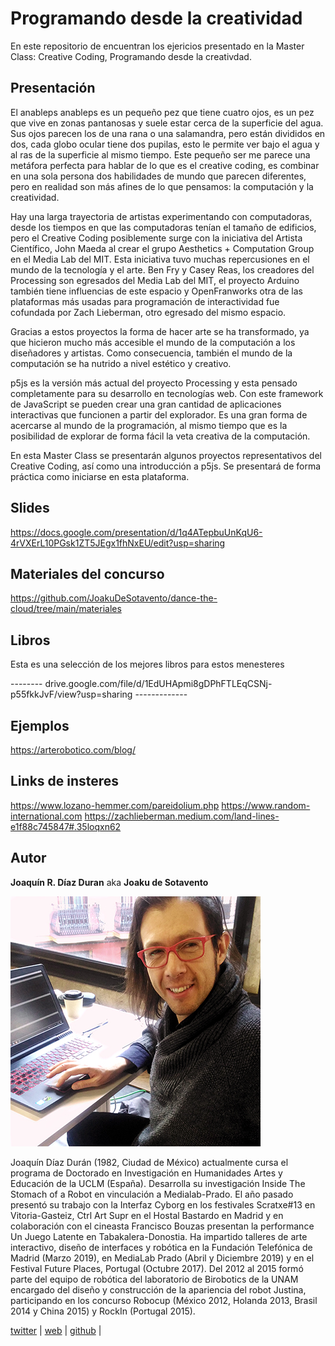 # Programando desde la creatividad
 En este repositorio de encuentran los ejericios presentado en la Master Class: Creative Coding, Programando desde la creativdad.

## Presentación
El anableps anableps es un pequeño pez que tiene cuatro ojos, es un pez que vive en zonas pantanosas y suele estar cerca de la superficie del agua. Sus ojos parecen los de una rana o una salamandra, pero están divididos en dos, cada globo ocular tiene dos pupilas, esto le permite ver bajo el agua y al ras de la superficie al mismo tiempo. Este pequeño ser me parece una metáfora perfecta para hablar de lo que es el creative coding, es combinar en una sola persona dos habilidades de mundo que parecen diferentes, pero en realidad son más afines de lo que pensamos: la computación y la creatividad.

Hay una larga trayectoria de artistas experimentando con computadoras, desde los tiempos en que las computadoras tenían el tamaño de edificios, pero el Creative Coding posiblemente surge con la iniciativa del Artista Científico, John Maeda al crear el grupo Aesthetics + Computation Group en el Media Lab del MIT. Esta iniciativa tuvo muchas repercusiones en el mundo de la tecnología y el arte. Ben Fry y Casey Reas, los creadores del Processing son egresados del Media Lab del MIT, el proyecto Arduino también tiene influencias de este espacio y OpenFranworks otra de las plataformas más usadas para programación de interactividad fue cofundada por Zach Lieberman, otro egresado del mismo espacio.

Gracias a estos proyectos la forma de hacer arte se ha transformado, ya que hicieron mucho más accesible el mundo de la computación a los diseñadores y artistas. Como consecuencia, también el mundo de la computación se ha nutrido a nivel estético y creativo.

p5js es la versión más actual del proyecto Processing y esta pensado completamente para su desarrollo en tecnologías web. Con este framework de JavaScript se pueden crear una gran cantidad de aplicaciones interactivas que funcionen a partir del explorador. Es una gran forma de acercarse al mundo de la programación, al mismo tiempo que es la posibilidad de explorar de forma fácil la veta creativa de la computación.

En esta Master Class se presentarán algunos proyectos representativos del Creative Coding, así como una introducción a p5js. Se presentará de forma práctica como iniciarse en esta plataforma.

## Slides

<https://docs.google.com/presentation/d/1q4ATepbuUnKqU6-4rVXErL10PGsk1ZT5JEgx1fhNxEU/edit?usp=sharing>

## Materiales del concurso

<https://github.com/JoakuDeSotavento/dance-the-cloud/tree/main/materiales>

## Libros

Esta es una selección de los mejores libros para estos menesteres

--------  drive.google.com/file/d/1EdUHApmi8gDPhFTLEqCSNj-p55fkkJvF/view?usp=sharing -------------

## Ejemplos

<https://arterobotico.com/blog/>

## Links de insteres

<https://www.lozano-hemmer.com/pareidolium.php>
<https://www.random-international.com>
<https://zachlieberman.medium.com/land-lines-e1f88c745847#.35loqxn62>


## Autor

**Joaquín R. Díaz Duran**
aka **Joaku de Sotavento**

![@joakudesotavento](./img/joaquin.jpg)

Joaquín Díaz Durán (1982, Ciudad de México) actualmente cursa el programa de Doctorado en Investigación en Humanidades Artes y Educación de la UCLM (España). Desarrolla su investigación Inside The Stomach of a Robot en vinculación a Medialab-Prado.
El año pasado presentó su trabajo con la Interfaz Cyborg en los festivales Scratxe#13 en Vitoria-Gasteiz, Ctrl Art Supr en el Hostal Bastardo en Madrid y en colaboración con el cineasta Francisco Bouzas presentan la performance Un Juego Latente en Tabakalera-Donostia. Ha impartido talleres de arte interactivo, diseño de interfaces y robótica en la Fundación Telefónica de Madrid (Marzo 2019), en MediaLab Prado (Abril y Diciembre 2019) y en el Festival Future Places, Portugal (Octubre 2017). Del 2012 al 2015 formó parte del equipo de robótica del laboratorio de Birobotics de la UNAM encargado del diseño y construcción de la apariencia del robot Justina, participando en los concurso Robocup (México 2012, Holanda 2013, Brasil 2014 y China 2015) y RockIn (Portugal 2015).


[twitter](https://twitter.com/joaku_Sotavento) |
[web](https://www.arterobotico.com) |
[github](https://github.com/JoakuDeSotavento) |
